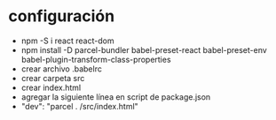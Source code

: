 # configuración
-  npm -S i react react-dom
- npm install -D parcel-bundler babel-preset-react babel-preset-env babel-plugin-transform-class-properties
- crear archivo .babelrc
- crear carpeta src
- crear index.html
- agregar la siguiente línea en script de package.json
-    "dev": "parcel . /src/index.html"
